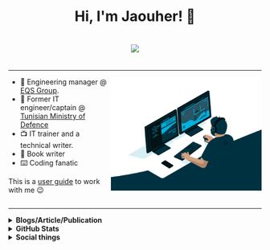 <h1 align="center">Hi, I'm Jaouher! 👋

![](https://komarev.com/ghpvc/?username=JaouherK&color=red&style=flat)

</h1>

---

<img align="right" alt="GIF" src="https://github.com/JaouherK/JaouherK/blob/main/assets/code.gif?raw=true" width="300px"/> 

- :tophat: Engineering manager @ [EQS Group](https://www.eqs.com/). 
- :walking: Former IT engineer/captain @ [Tunisian Ministry of Defence](http://www.defense.tn/)
- :tv: IT trainer and a technical writer. 
- :book: Book writer
- :keyboard: Coding fanatic

This is a [user guide](https://github.com/JaouherK/JK-user-guide) to work with me 😉 

<div style="clear: both"></div>

----
<details>	
  <summary><b>Blogs/Article/Publication</b></summary><br>

[![](https://img.shields.io/badge/Packtpub-Instant_HTML5_Fonts_and_Typography-%231DBF73.svg?&style=flat&logoColor=white)](https://www.packtpub.com/web-development/instant-html5-fonts-and-typography-instant)
</details>

<details>	
  <summary><b>GitHub Stats</b></summary>

![Github stats](https://github-readme-stats.vercel.app/api?username=JaouherK&theme=highcontrast&show_icons=true&count_private=true)
<img align="center" src="https://github-readme-streak-stats.herokuapp.com/?user=JaouherK&theme=dark&currStreakNumber=EB6F92&background=1f1d2e&border=FAF4ED&ring=F5C076&fire=EA9A97&currStreakLabel=9CCFD8" alt="streak"/>

Some Advance Stats about my GitHub Profile - https://gitstats.me/JaouherK<br>

My 2021 GitHub Skyline                    - https://skyline.github.com/JaouherK/2021

</details>

<details>	
  <summary><b>Social things</b></summary><br>
<div align="center">

[![badge](https://img.shields.io/endpoint?url=https://gist.githubusercontent.com/JaouherK/6d822e9f95fc46ea30d82bb8e0fc588c/raw/52a2c7f5d2bd5ef43e018f61ccd9f625bd337d5d/profileLinkedin.json)](https://www.linkedin.com/in/jaouher-kharrat/?locale=en_US)
[![badge](https://img.shields.io/endpoint?url=https://gist.githubusercontent.com/JaouherK/6d822e9f95fc46ea30d82bb8e0fc588c/raw/95ccdc3a476cf880bfd3751733e99a25026aa91a/profileTwitter.json)](https://twitter.com/ShinigamiGood)
[![badge](https://img.shields.io/endpoint?url=https://gist.githubusercontent.com/JaouherK/6d822e9f95fc46ea30d82bb8e0fc588c/raw/39da560a77269cfd4f98617755dcbca980f40c51/profileQuora.json)](https://www.quora.com/profile/Jackie-857)

[![badge](https://img.shields.io/endpoint?url=https://gist.githubusercontent.com/rudrabarad/9c69be885f4bb6e55765ab00781ac64a/raw/rb-spotify.json)](https://open.spotify.com/playlist/5Q1GNGC7oWX3nbaGwNYSqv?si=8NwSlkEeSACzj-GZzSfbug)
[![badge](https://img.shields.io/endpoint?url=https://gist.githubusercontent.com/JaouherK/6d822e9f95fc46ea30d82bb8e0fc588c/raw/e66ffc768fd7033a81ea157d8cd5ee6bea196af6/profileGithub.json)](https://github.com/JaouherK)
<a href="https://github.com/JaouherK/JaouherK/issues/new"><img src="https://img.shields.io/badge/Query-Ask_Me_Anything-1DA1F2"/></a>

</div>  
</details>
